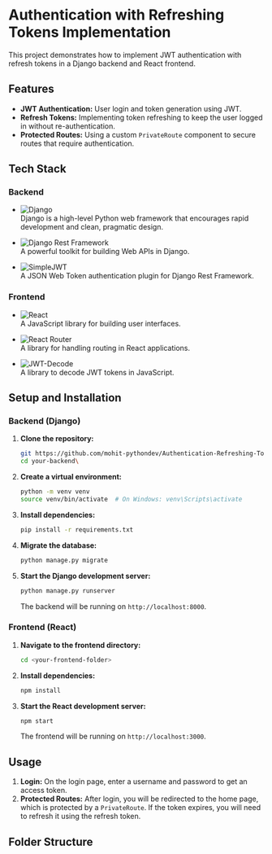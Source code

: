 # Authentication with Refreshing Tokens Implementation

This project demonstrates how to implement JWT authentication with refresh tokens in a Django backend and React frontend.

## Features

- **JWT Authentication:** User login and token generation using JWT.
- **Refresh Tokens:** Implementing token refreshing to keep the user logged in without re-authentication.
- **Protected Routes:** Using a custom `PrivateRoute` component to secure routes that require authentication.

## Tech Stack

### Backend

- ![Django](https://img.shields.io/badge/Django-092E20?style=flat&logo=django&logoColor=white)  
  Django is a high-level Python web framework that encourages rapid development and clean, pragmatic design.

- ![Django Rest Framework](https://img.shields.io/badge/Django%20Rest%20Framework-7A4D3C?style=flat&logo=django&logoColor=white)  
  A powerful toolkit for building Web APIs in Django.

- ![SimpleJWT](https://img.shields.io/badge/SimpleJWT-355E3B?style=flat&logo=python&logoColor=white)  
  A JSON Web Token authentication plugin for Django Rest Framework.

### Frontend

- ![React](https://img.shields.io/badge/React-61DAFB?style=flat&logo=react&logoColor=black)  
  A JavaScript library for building user interfaces.

- ![React Router](https://img.shields.io/badge/React%20Router-CA4245?style=flat&logo=react-router&logoColor=white)  
  A library for handling routing in React applications.

- ![JWT-Decode](https://img.shields.io/badge/jwt--decode-00A7E1?style=flat&logo=javascript&logoColor=white)  
  A library to decode JWT tokens in JavaScript.

## Setup and Installation

### Backend (Django)

1. **Clone the repository:**

    ```bash
    git https://github.com/mohit-pythondev/Authentication-Refreshing-Tokens-Implementation.git
    cd your-backend\
    ```

2. **Create a virtual environment:**

    ```bash
    python -m venv venv
    source venv/bin/activate  # On Windows: venv\Scripts\activate
    ```

3. **Install dependencies:**

    ```bash
    pip install -r requirements.txt
    ```

4. **Migrate the database:**

    ```bash
    python manage.py migrate
    ```

5. **Start the Django development server:**

    ```bash
    python manage.py runserver
    ```

    The backend will be running on `http://localhost:8000`.

### Frontend (React)

1. **Navigate to the frontend directory:**

    ```bash
    cd <your-frontend-folder>
    ```

2. **Install dependencies:**

    ```bash
    npm install
    ```

3. **Start the React development server:**

    ```bash
    npm start
    ```

    The frontend will be running on `http://localhost:3000`.

## Usage

1. **Login:** On the login page, enter a username and password to get an access token.
2. **Protected Routes:** After login, you will be redirected to the home page, which is protected by a `PrivateRoute`. If the token expires, you will need to refresh it using the refresh token.

## Folder Structure

